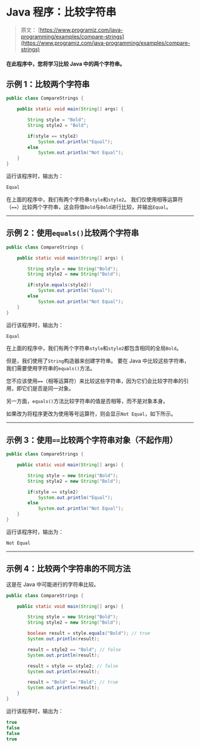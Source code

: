 # Java 程序：比较字符串

> 原文： [https://www.programiz.com/java-programming/examples/compare-strings](https://www.programiz.com/java-programming/examples/compare-strings)

#### 在此程序中，您将学习比较 Java 中的两个字符串。

## 示例 1：比较两个字符串

```java
public class CompareStrings {

    public static void main(String[] args) {

        String style = "Bold";
        String style2 = "Bold";

        if(style == style2)
            System.out.println("Equal");
        else
            System.out.println("Not Equal");
    }
}
```

运行该程序时，输出为：

```java
Equal
```

在上面的程序中，我们有两个字符串`style`和`style2`。 我们仅使用相等运算符（`==`）比较两个字符串，这会将值`Bold`与`Bold`进行比较，并输出`Equal`。

* * *

## 示例 2：使用`equals()`比较两个字符串

```java
public class CompareStrings {

    public static void main(String[] args) {

        String style = new String("Bold");
        String style2 = new String("Bold");

        if(style.equals(style2))
            System.out.println("Equal");
        else
            System.out.println("Not Equal");
    }
}
```

运行该程序时，输出为：

```java
Equal
```

在上面的程序中，我们有两个字符串`style`和`style2`都包含相同的全局`Bold`。

但是，我们使用了`String`构造器来创建字符串。 要在 Java 中比较这些字符串，我们需要使用字符串的`equals()`方法。

您不应该使用`==`（相等运算符）来比较这些字符串，因为它们会比较字符串的引用，即它们是否是同一对象。

另一方面，`equals()`方法比较字符串的值是否相等，而不是对象本身。

如果改为将程序更改为使用等号运算符，则会显示`Not Equal`，如下所示。

* * *

## 示例 3：使用`==`比较两个字符串对象（不起作用）

```java
public class CompareStrings {

    public static void main(String[] args) {

        String style = new String("Bold");
        String style2 = new String("Bold");

        if(style == style2)
            System.out.println("Equal");
        else
            System.out.println("Not Equal");
    }
}
```

运行该程序时，输出为：

```java
Not Equal
```

* * *

## 示例 4：比较两个字符串的不同方法

这是在 Java 中可能进行的字符串比较。

```java
public class CompareStrings {

    public static void main(String[] args) {

        String style = new String("Bold");
        String style2 = new String("Bold");

        boolean result = style.equals("Bold"); // true
        System.out.println(result);

        result = style2 == "Bold"; // false
        System.out.println(result);

        result = style == style2; // false
        System.out.println(result);

        result = "Bold" == "Bold"; // true
        System.out.println(result);
    }
}
```

运行该程序时，输出为：

```java
true
false
false
true
```
